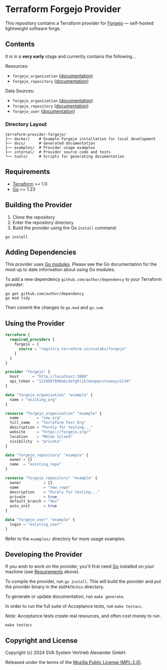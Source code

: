 # Terraform Forgejo Provider

This repository contains a Terraform provider for [Forgejo](https://forgejo.org/) — self-hosted lightweight software forge.

## Contents

It is in a **very early** stage and currently contains the following...

Resources:

- `forgejo_organization` ([documentation](docs/resources/organization.md))
- `forgejo_repository` ([documentation](docs/resources/repository.md))

Data Sources:

- `forgejo_organization` ([documentation](docs/data-sources/organization.md))
- `forgejo_repository` ([documentation](docs/data-sources/repository.md))
- `forgejo_user` ([documentation](docs/data-sources/user.md))

### Directory Layout

```shell
terraform-provider-forgejo/
├── docker/    # Example Forgejo installation for local development
├── docs/      # Generated documentation
├── examples/  # Provider usage examples
├── internal/  # Provider source code and tests
└── tools/     # Scripts for generating documentation
```

## Requirements

- [Terraform](https://developer.hashicorp.com/terraform/downloads) >= 1.0
- [Go](https://golang.org/doc/install) >= 1.23

## Building the Provider

1. Clone the repository
2. Enter the repository directory
3. Build the provider using the Go `install` command:

```shell
go install
```

## Adding Dependencies

This provider uses [Go modules](https://github.com/golang/go/wiki/Modules).
Please see the Go documentation for the most up to date information about using Go modules.

To add a new dependency `github.com/author/dependency` to your Terraform provider:

```shell
go get github.com/author/dependency
go mod tidy
```

Then commit the changes to `go.mod` and `go.sum`.

## Using the Provider

```terraform
terraform {
  required_providers {
    forgejo = {
      source = "registry.terraform.io/svalabs/forgejo"
    }
  }
}

provider "forgejo" {
  host      = "http://localhost:3000"
  api_token = "1234567890abcdefghijklmnopqrstuvwxyz1234"
}

data "forgejo_organization" "example" {
  name = "existing_org"
}

resource "forgejo_organization" "example" {
  name        = "new_org"
  full_name   = "Terraform Test Org"
  description = "Purely for testing..."
  website     = "https://forgejo.org/"
  location    = "Mêlée Island"
  visibility  = "private"
}

data "forgejo_repository" "example" {
  owner = {}
  name  = "existing_repo"
}

resource "forgejo_repository" "example" {
  owner          = {}
  name           = "new_repo"
  description    = "Purely for testing..."
  private        = true
  default_branch = "dev"
  auto_init      = true
}

data "forgejo_user" "example" {
  login = "existing_user"
}
```

Refer to the `examples/` directory for more usage examples.

## Developing the Provider

If you wish to work on the provider, you'll first need [Go](http://www.golang.org) installed on your machine (see [Requirements](#requirements) above).

To compile the provider, run `go install`. This will build the provider and put the provider binary in the `$GOPATH/bin` directory.

To generate or update documentation, run `make generate`.

In order to run the full suite of Acceptance tests, run `make testacc`.

_Note:_ Acceptance tests create real resources, and often cost money to run.

```shell
make testacc
```

## Copyright and License

Copyright (c) 2024 SVA System Vertrieb Alexander GmbH.

Released under the terms of the [Mozilla Public License (MPL-2.0)](LICENSE).
